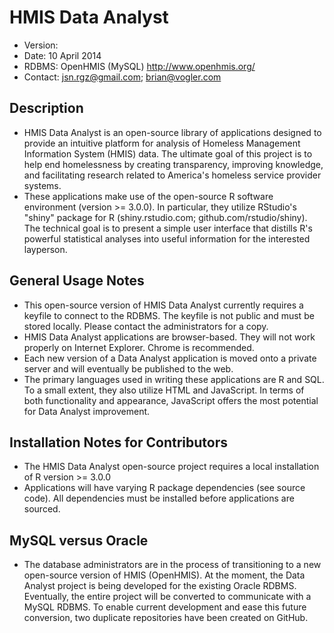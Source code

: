 HMIS Data Analyst
==========================
- Version:
- Date: 10 April 2014
- RDBMS: OpenHMIS (MySQL) <http://www.openhmis.org/>
- Contact: jsn.rgz@gmail.com; brian@vogler.com

Description
------------
- HMIS Data Analyst is an open-source library of applications designed to provide an 
intuitive platform for analysis of Homeless Management Information System (HMIS) data.
The ultimate goal of this project is to help end homelessness by creating transparency, 
improving knowledge, and facilitating research related to America's homeless service 
provider systems.
- These applications make use of the open-source R software environment (version >= 3.0.0).
In particular, they utilize RStudio's "shiny" package for R (shiny.rstudio.com; 
github.com/rstudio/shiny). The technical goal is to present a simple user interface that 
distills R's powerful statistical analyses into useful information for the interested 
layperson.

General Usage Notes
--------------------
- This open-source version of HMIS Data Analyst currently requires a keyfile to connect
to the RDBMS. The keyfile is not public and must be stored locally. Please contact the 
administrators for a copy.
- HMIS Data Analyst applications are browser-based. They will not work properly on Internet 
Explorer. Chrome is recommended.
- Each new version of a Data Analyst application is moved onto a private server and will 
eventually be published to the web. 
- The primary languages used in writing these applications are R and SQL. To a small extent,
they also utilize HTML and JavaScript. In terms of both functionality and appearance, 
JavaScript offers the most potential for Data Analyst improvement.

Installation Notes for Contributors
-------------------------------------------
- The HMIS Data Analyst open-source project requires a local installation of R version >= 3.0.0
- Applications will have varying R package dependencies (see source code). All dependencies 
must be installed before applications are sourced.

MySQL versus Oracle
--------------------
- The database administrators are in the process of transitioning to a new open-source version 
of HMIS (OpenHMIS). At the moment, the Data Analyst project is being developed for the
existing Oracle RDBMS. Eventually, the entire project will be converted to communicate with
a MySQL RDBMS. To enable current development and ease this future conversion, two duplicate 
repositories have been created on GitHub.
